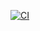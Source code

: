 [![CI](https://github.com/tanyajoe/hw_13.1_santa-actions/actions/workflows/blank.yml/badge.svg)](https://github.com/tanyajoe/hw_13.1_santa-actions/actions/workflows/blank.yml)

